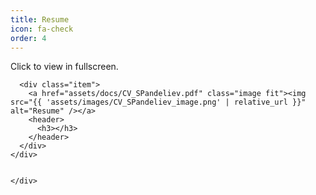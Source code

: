 ```yaml
---
title: Resume
icon: fa-check
order: 4
---
```


Click to view in fullscreen.

 <div class="row">
    <div class="4u 12u$(mobile)">

      <div class="item">
        <a href="assets/docs/CV_SPandeliev.pdf" class="image fit"><img src="{{ 'assets/images/CV_SPandeliev_image.png' | relative_url }}" alt="Resume" /></a>
        <header>
          <h3></h3>
        </header>
      </div>
    </div>


    </div>

